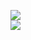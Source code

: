 [![](https://img.shields.io/badge/Made%20With-Github%20Spray-lightgrey.svg?style=for-the-badge&logo=github)](https://github.com/Annihil/github-spray#4472)  
[![](https://i.imgur.com/2DrTn0Z.gif)](https://github.com/Annihil/github-spray)